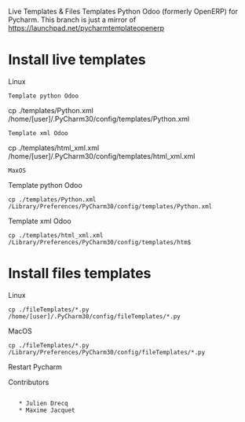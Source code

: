 Live Templates & Files Templates Python Odoo (formerly OpenERP) for Pycharm.
This branch is just a mirror of https://launchpad.net/pycharmtemplateopenerp


# Install live templates

Linux
```
Template python Odoo
```
cp ./templates/Python.xml /home/[user]/.PyCharm30/config/templates/Python.xml
```
Template xml Odoo
```
cp ./templates/html_xml.xml /home/[user]/.PyCharm30/config/templates/html_xml.xml
```
MaxOS
```
Template python Odoo
```
cp ./templates/Python.xml /Library/Preferences/PyCharm30/config/templates/Python.xml
```
Template xml Odoo
```
cp ./templates/html_xml.xml /Library/Preferences/PyCharm30/config/templates/htm$
```

# Install files templates

Linux
```
cp ./fileTemplates/*.py /home/[user]/.PyCharm30/config/fileTemplates/*.py
```
MacOS
```
cp ./fileTemplates/*.py /Library/Preferences/PyCharm30/config/fileTemplates/*.py
```

Restart Pycharm

Contributors
```

   * Julien Drecq
   * Maxime Jacquet
